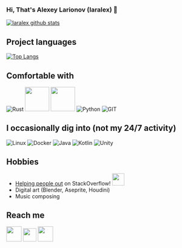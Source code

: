 ### Hi, That's Alexey Larionov (laralex) 👋

<!--
**AndroiableDroid/AndroiableDroid** is a ✨ _special_ ✨ repository because its `README.md` (this file) appears on your GitHub profile.-->

[![laralex github stats](https://github-readme-stats.vercel.app/api?username=laralex&show_icons=true&include_all_commits=true&theme=tokyonight)](https://github.com/laralex)

## Project languages
[![Top Langs](https://github-readme-stats.vercel.app/api/top-langs/?username=laralex&layout=compact&langs_count=10&theme=tokyonight)](https://github.com/laralex)

## Comfortable with
![Rust](https://www.vectorlogo.zone/logos/rust-lang/rust-lang-icon.svg)
<img src="https://github.com/isocpp/logos/raw/master/cpp_logo.svg" width="64">
<img src="https://seeklogo.com/images/C/c-sharp-c-logo-02F17714BA-seeklogo.com.png" width="64">
![Python](https://www.vectorlogo.zone/logos/python/python-icon.svg)
![GIT](https://www.vectorlogo.zone/logos/git-scm/git-scm-icon.svg)

## I occasionally dig into (not my 24/7 activity)
![Linux](https://www.vectorlogo.zone/logos/linux/linux-icon.svg)
![Docker](https://www.vectorlogo.zone/logos/docker/docker-icon.svg)
![Java](https://www.vectorlogo.zone/logos/java/java-icon.svg)
![Kotlin](https://www.vectorlogo.zone/logos/kotlinlang/kotlinlang-icon.svg)
![Unity](https://www.vectorlogo.zone/logos/unity3d/unity3d-icon.svg)

## Hobbies
* [Helping people out](https://stackoverflow.com/users/8564999/alexey-larionov) on StackOverflow! <img src="https://www.vectorlogo.zone/logos/stackoverflow/stackoverflow-icon.svg" width="32">
* Digital art (Blender, Aseprite, Houdini)
* Music composing

## Reach me
[<img src="https://www.vectorlogo.zone/logos/gmail/gmail-icon.svg" height="40">](mailto:alxs.larionov@gmail.com)
[<img src="https://www.vectorlogo.zone/logos/telegram/telegram-tile.svg" height="35">](http://t.me/m_laralex)
[<img src="https://www.vectorlogo.zone/logos/upwork/upwork-ar21.svg" height="40">](https://www.upwork.com/freelancers/~0115eabadb37319e75)
